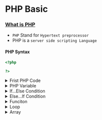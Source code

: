 # PHP Basic

### <u>What is PHP </u>

- `PHP` Stand for `Hypertext preprocessor`
- PHP is a `server side scripting Language`

#### **PHP Syntax**
```php
<?php

?>
```

<details>
  <summary>Frist PHP Code</summary>

In PHP dispaly anythis use `echo`
```php
<?php
echo "Hello World"
?>
```
</details>
<details>
  <summary> PHP Variable</summary>

- In PHP use variable `$` Symbole<br>
`$userName` = "Sakil Khan"<br>
`myNumber` = 40;

```php
<?php
$userName = "Shakil Khan";
echo $userName;
?>
```
```php
<?php
$myNumber = 40;
echo $myNumber;
?>
```
```php
<?php
$num_1 = 40;
$num_2 = 20;
$sum = $num_1 + $num_2
echo "The Sumation is: ".$sum; //. is concatination in php
?>
```
</details>
<details>
  <summary> If...Else Condition</summary>

```php
<?php
$rainFall = true;
if(rainFall) {
  echo "Today is Raining";
} else {
  echo "Today is Not Raining".
}
?>
```
</details>
<details>
  <summary> Else...If Condition</summary>

```php
<?php
$color = "green";
if($color == "green") {
  echo "Light is Green";
} else if ($color == "red") {
  echo "Light is Red";
} else if ($color == "yellow") {
  echo "Light is Yellow";
} else {
  echo "Light is not Matching";
}
?>
```
</details>
<details>
  <summary> Funciton</summary>

- There are Two types of Funciton<br>
`In-build` function   <br>
`User-defined` function

```php
<?php
function userName() {
  echo "My Name is Mahbubul Alam";
}
userName();
?>
```
```php
<?php
function userName($name) {
  echo $name;
}
userName("My Name is Mahbubul Alam");
userName("I am Sirazul Islam");
userName("I am alo Ashikul Haque");
?>
```
```php
<?php
function sumNumber($num_1, $num_2) {
  echo $num_1 + $num_2 ;
}
sumNumber(40, 23);
?>
```
</details>
<details>
  <summary> Loop </summary>

- For Loop  use one item many time call<br>


```php
<?php
for ($i = 0; $i < 5; $i++) {
  echo "<h2>Pakistan<h2>"; 
}
?>
```
</details>
<details>
  <summary> Array </summary>

`array` `[]`<br>
Arry are using `array` and `[]`  symbole


```php
$useName = array("Sakib", "Nakib", "Sirajul", "Milon");
echo $userName[0]."<br>";
```
```php
$useName = array("Sakib", "Nakib", "Sirajul", "Milon");
foreach($userName as $name) {
  echo $name."<br>";
}
```
</details>


